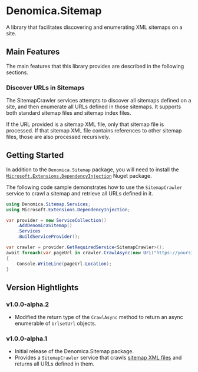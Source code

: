 ﻿# Denomica.Sitemap

A library that facilitates discovering and enumerating XML sitemaps on a site.

## Main Features

The main features that this library provides are described in the following sections.

### Discover URLs in Sitemaps

The SitemapCrawler services attempts to discover all sitemaps defined on a site, and then enumerate all URLs defined in those sitemaps. It supports both standard sitemap files and sitemap index files.

If the URL provided is a sitemap XML file, only that sitemap file is processed. If that sitemap XML file contains references to other sitemap files, those are also processed recursively.

## Getting Started

In addition to the `Denomica.Sitemap` package, you will need to install the [`Microsoft.Extensions.DependencyInjection`](https://www.nuget.org/packages/Microsoft.Extensions.DependencyInjection) Nuget package.

The following code sample demonstrates how to use the `SitemapCrawler` service to crawl a sitemap and retrieve all URLs defined in it.

``` C#
using Denomica.Sitemap.Services;
using Microsoft.Extensions.DependencyInjection;

var provider = new ServiceCollection()
	.AddDenomicaSitemap()
	.Services
	.BuildServiceProvider();

var crawler = provider.GetRequiredService<SitemapCrawler>();
await foreach(var pageUrl in crawler.CrawlAsync(new Uri("https://yoursite.com")))
{
	Console.WriteLine(pageUrl.Location);
}
```

## Version Hightlights

### v1.0.0-alpha.2

- Modified the return type of the `CrawlAsync` method to return an async enumerable of `UrlsetUrl` objects.

### v1.0.0-alpha.1

- Initial release of the Denomica.Sitemap package.
- Provides a `SitemapCrawler` service that crawls [sitemap XML files](https://en.wikipedia.org/wiki/Sitemaps) and returns all URLs defined in them.
